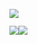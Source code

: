 ![](https://media.discordapp.net/attachments/1175264391260815445/1227186336231067689/aokh8z.png?ex=66277d56&is=66150856&hm=cdaf9059bda8bfb09e474d78ae06fa82e2156bd0d2219a852af54903755a175b&=&format=webp&quality=lossless&width=1439&height=272)

![](https://64.media.tumblr.com/0cf8cdb69b92d441dfdb486eed5ac408/774840f25abe53c8-f8/s250x400/23b1527bf8564f80e70a362976ebf3a351422e33.gifv)![](https://media.discordapp.net/attachments/1175264391260815445/1228670674088759306/planet-benson-two.regular.webp?ex=662ce3bc&is=661a6ebc&hm=a3a0368622450af07dd6a9fcee2be550150b77c91bf2844fdf2493b82a1b636b&=&format=webp&width=164&height=69)




